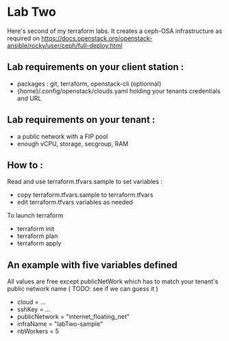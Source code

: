# Lab Two
Here's second of my terraform labs. It creates a ceph-OSA infrastructure as required on https://docs.openstack.org/openstack-ansible/rocky/user/ceph/full-deploy.html

## Lab requirements on your client station :
 - packages : git, terraform, openstack-cli (optionnal)
 - {home}/.config/openstack/clouds.yaml holding your tenants credentials and URL 
 
## Lab requirements on your tenant :
 - a public network with a FIP pool
 - enough vCPU, storage, secgroup, RAM

## How to :
Read and use terraform.tfvars.sample to set variables :
 - copy terraform.tfvars.sample to terraform.tfvars
 - edit terraform.tfvars variables as needed

To launch terraform
 - terraform init
 - terraform plan
 - terraform apply

## An example with five variables defined
All values are free except publicNetWork which has to match your tenant's public network name ( TODO: see if we can guess it )

  - cloud = ...
  - sshKey = ...
  - publicNetwork = "internet_floating_net"
  - infraName = "labTwo-sample"
  - nbWorkers = 5

